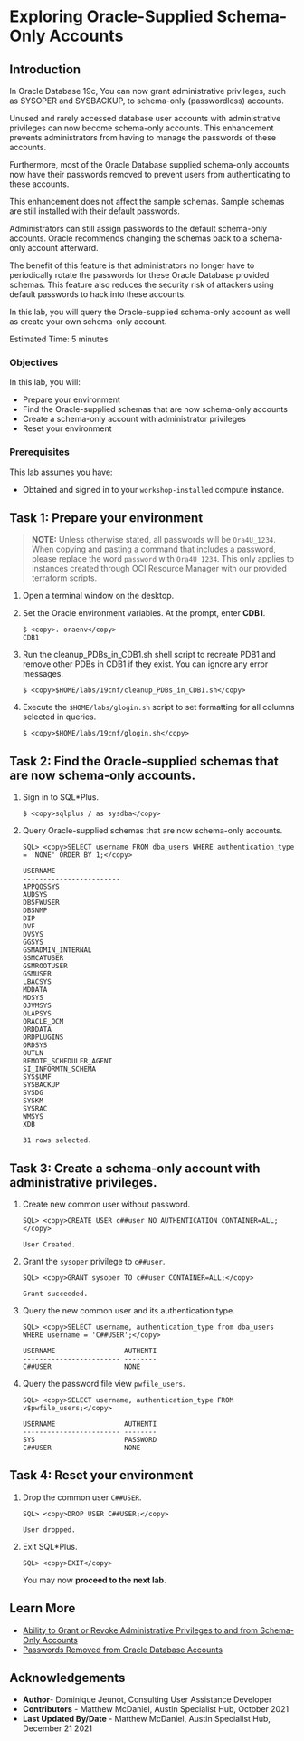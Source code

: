 # Exploring Oracle-Supplied Schema-Only Accounts

## Introduction
In Oracle Database 19c, You can now grant administrative privileges, such as SYSOPER and SYSBACKUP, to schema-only (passwordless) accounts.

Unused and rarely accessed database user accounts with administrative privileges can now become schema-only accounts. This enhancement prevents administrators from having to manage the passwords of these accounts.

Furthermore, most of the Oracle Database supplied schema-only accounts now have their passwords removed to prevent users from authenticating to these accounts.

This enhancement does not affect the sample schemas. Sample schemas are still installed with their default passwords.

Administrators can still assign passwords to the default schema-only accounts. Oracle recommends changing the schemas back to a schema-only account afterward.

The benefit of this feature is that administrators no longer have to periodically rotate the passwords for these Oracle Database provided schemas. This feature also reduces the security risk of attackers using default passwords to hack into these accounts.

In this lab, you will query the Oracle-supplied schema-only account as well as create your own schema-only account.

Estimated Time: 5 minutes

### Objectives
In this lab, you will:
- Prepare your environment
- Find the Oracle-supplied schemas that are now schema-only accounts
- Create a schema-only account with administrator privileges
- Reset your environment

### Prerequisites

This lab assumes you have:
- Obtained and signed in to your `workshop-installed` compute instance.

## Task 1: Prepare your environment

> **NOTE:** Unless otherwise stated, all passwords will be `Ora4U_1234`. When copying and pasting a command that includes a password, please replace the word `password` with `Ora4U_1234`. This only applies to instances created through OCI Resource Manager with our provided terraform scripts.

1. Open a terminal window on the desktop.

2. Set the Oracle environment variables. At the prompt, enter **CDB1**.

    ```
    $ <copy>. oraenv</copy>
    CDB1
    ```

3. Run the cleanup_PDBs_in_CDB1.sh shell script to recreate PDB1 and remove other PDBs in CDB1 if they exist. You can ignore any error messages.
    ```
    $ <copy>$HOME/labs/19cnf/cleanup_PDBs_in_CDB1.sh</copy>
    ```
   
4. Execute the `$HOME/labs/glogin.sh` script to set formatting for all columns selected in queries. 

    ```
    $ <copy>$HOME/labs/19cnf/glogin.sh</copy>
    ```

## Task 2: Find the Oracle-supplied schemas that are now schema-only accounts.
1. Sign in to SQL*Plus.
   
    ```
    $ <copy>sqlplus / as sysdba</copy>
    ```

2. Query Oracle-supplied schemas that are now schema-only accounts.

    ```
    SQL> <copy>SELECT username FROM dba_users WHERE authentication_type = 'NONE' ORDER BY 1;</copy>

    USERNAME
    ------------------------
    APPQOSSYS
    AUDSYS
    DBSFWUSER
    DBSNMP
    DIP
    DVF
    DVSYS
    GGSYS
    GSMADMIN_INTERNAL
    GSMCATUSER
    GSMROOTUSER
    GSMUSER
    LBACSYS
    MDDATA
    MDSYS
    OJVMSYS
    OLAPSYS
    ORACLE_OCM
    ORDDATA
    ORDPLUGINS
    ORDSYS
    OUTLN
    REMOTE_SCHEDULER_AGENT
    SI_INFORMTN_SCHEMA
    SYS$UMF
    SYSBACKUP
    SYSDG
    SYSKM
    SYSRAC
    WMSYS
    XDB

    31 rows selected.
    ```

## Task 3: Create a schema-only account with administrative privileges. 

1. Create new common user without password. 

    ```
    SQL> <copy>CREATE USER c##user NO AUTHENTICATION CONTAINER=ALL;</copy>

    User Created.
    ```
    
2. Grant the `sysoper` privilege to `c##user`.

    ```
    SQL> <copy>GRANT sysoper TO c##user CONTAINER=ALL;</copy>

    Grant succeeded.
    ```

3. Query the new common user and its authentication type.

    ```
    SQL> <copy>SELECT username, authentication_type from dba_users WHERE username = 'C##USER';</copy>

    USERNAME                 AUTHENTI
    ------------------------ --------
    C##USER                  NONE
    ```

4. Query the password file view `pwfile_users`.

    ```
    SQL> <copy>SELECT username, authentication_type FROM v$pwfile_users;</copy>

    USERNAME                 AUTHENTI
    ------------------------ --------
    SYS                      PASSWORD
    C##USER                  NONE
    ```

## Task 4: Reset your environment

1. Drop the common user `C##USER`.

    ```
    SQL> <copy>DROP USER C##USER;</copy>

    User dropped.
    ```

2. Exit SQL*Plus.

    ```
    SQL> <copy>EXIT</copy>
    ```
    You may now **proceed to the next lab**.

## Learn More
- [Ability to Grant or Revoke Administrative Privileges to and from Schema-Only Accounts](https://docs.oracle.com/en/database/oracle/oracle-database/19/newft/new-features.html#GUID-5A1DE85F-6485-402E-9D76-34D63186E555)
- [Passwords Removed from Oracle Database Accounts](https://docs.oracle.com/en/database/oracle/oracle-database/19/newft/new-features.html#GUID-F56ECD44-1913-4E87-BB5E-DD2B1E2CEAC1)
## Acknowledgements

- **Author**- Dominique Jeunot, Consulting User Assistance Developer
- **Contributors** - Matthew McDaniel, Austin Specialist Hub, October 2021
- **Last Updated By/Date** - Matthew McDaniel, Austin Specialist Hub, December 21 2021
